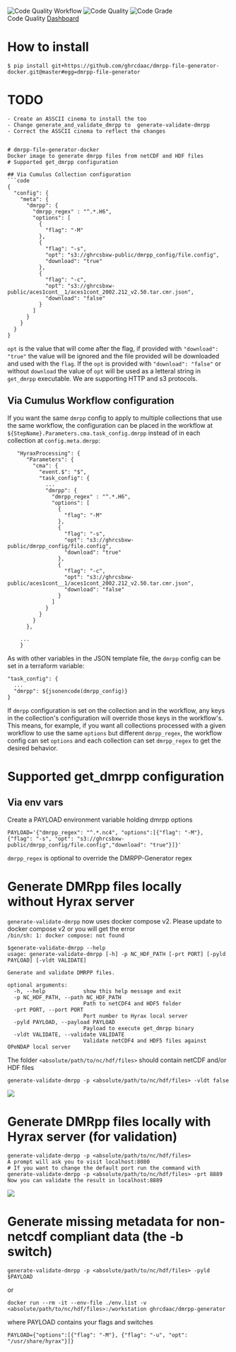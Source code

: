 ![Code Quality Workflow](https://github.com/ghrcdaac/dmrpp-file-generator-docker/actions/workflows/code-quality.yml/badge.svg?branch=master)
![Code Quality](https://api.codiga.io/project/33592/score/svg)
![Code Grade](https://api.codiga.io/project/33592/status/svg) <br>
Code Quality [Dashboard](https://app.codiga.io/project/33592/dashboard)


# How to install
```
$ pip install git+https://github.com/ghrcdaac/dmrpp-file-generator-docker.git@master#egg=dmrpp-file-generator
```
# TODO
```
- Create an ASSCII cinema to install the too
- Change generate_and_validate_dmrpp to  generate-validate-dmrpp
- Correct the ASSCII cinema to reflect the changes
```


```

# dmrpp-file-generator-docker
Docker image to generate dmrpp files from netCDF and HDF files
# Supported get_dmrpp configuration

## Via Cumulus Collection configuration
```code
{
  "config": {
    "meta": {
      "dmrpp": {
        "dmrpp_regex" : "^.*.H6",
        "options": [
          {
            "flag": "-M"
          },
          {
            "flag": "-s",
            "opt": "s3://ghrcsbxw-public/dmrpp_config/file.config",
            "download": "true"
          },
          {
            "flag": "-c",
            "opt": "s3://ghrcsbxw-public/aces1cont__1/aces1cont_2002.212_v2.50.tar.cmr.json",
            "download": "false"
          }
        ]
      }
    }
  }
}
```

`opt` is the value that will come after the flag, if provided with `"download": "true"` the value will be ignored and the file provided will be downloaded and used with the `flag`.
If the `opt` is provided with `"download": "false"` or without `download` the value of `opt` will be used as a letteral string in `get_dmrpp` executable.
We are supporting HTTP and s3 protocols.

## Via Cumulus Workflow configuration

If you want the same `dmrpp` config to apply to multiple collections that use
the same workflow, the configuration can be placed in the workflow at
`${StepName}.Parameters.cma.task_config.dmrpp` instead of in each collection at
`config.meta.dmrpp`:

```
   "HyraxProcessing": {
      "Parameters": {
        "cma": {
          "event.$": "$",
          "task_config": {
            ...
            "dmrpp": {
              "dmrpp_regex" : "^.*.H6",
              "options": [
                {
                  "flag": "-M"
                },
                {
                  "flag": "-s",
                  "opt": "s3://ghrcsbxw-public/dmrpp_config/file.config",
                  "download": "true"
                },
                {
                  "flag": "-c",
                  "opt": "s3://ghrcsbxw-public/aces1cont__1/aces1cont_2002.212_v2.50.tar.cmr.json",
                  "download": "false"
                }
              ]
            }
          }
        }
      },

    ...
    }
```

As with other variables in the JSON template file, the `dmrpp` config can be set in a terraform variable:

```
"task_config": {
  ...
  "dmrpp": ${jsonencode(dmrpp_config)}
}
```

If `dmrpp` configuration is set on the collection and in the workflow, any keys
in the collection's configuration will override those keys in the
workflow's. This means, for example, if you want all collections processed with
a given workflow to use the same `options` but different `dmrpp_regex`, the
workflow config can set `options` and each collection can set `dmrpp_regex` to
get the desired behavior.

# Supported get_dmrpp configuration
## Via env vars
Create a PAYLOAD environment variable holding dmrpp options
```
PAYLOAD='{"dmrpp_regex": "^.*.nc4", "options":[{"flag": "-M"}, {"flag": "-s", "opt": "s3://ghrcsbxw-public/dmrpp_config/file.config","download": "true"}]}'
```
`dmrpp_regex` is optional to override the DMRPP-Generator regex
# Generate DMRpp files locally without Hyrax server
`generate-validate-dmrpp` now uses docker compose v2.  Please update to  
docker compose v2 or you will get the error  
`/bin/sh: 1: docker compose: not found`
```
$generate-validate-dmrpp --help
usage: generate-validate-dmrpp [-h] -p NC_HDF_PATH [-prt PORT] [-pyld PAYLOAD] [-vldt VALIDATE]

Generate and validate DMRPP files.

optional arguments:
  -h, --help            show this help message and exit
  -p NC_HDF_PATH, --path NC_HDF_PATH
                        Path to netCDF4 and HDF5 folder
  -prt PORT, --port PORT
                        Port number to Hyrax local server
  -pyld PAYLOAD, --payload PAYLOAD
                        Payload to execute get_dmrpp binary
  -vldt VALIDATE, --validate VALIDATE
                        Validate netCDF4 and HDF5 files against OPeNDAP local server

```

The folder `<absolute/path/to/nc/hdf/files>` should contain netCDF and/or HDF files
```code
generate-validate-dmrpp -p <absolute/path/to/nc/hdf/files> -vldt false
```
<a href="https://asciinema.org/a/p6xzJQguUni26FIbjCxm8giWw" target="_blank"><img src="https://asciinema.org/a/p6xzJQguUni26FIbjCxm8giWw.svg" /></a>
# Generate DMRpp files locally with Hyrax server (for validation)

```code
generate-validate-dmrpp -p <absolute/path/to/nc/hdf/files>
A prompt will ask you to visit localhost:8080
# If you want to change the default port run the command with
generate-validate-dmrpp -p <absolute/path/to/nc/hdf/files> -prt 8889
Now you can validate the result in localhost:8889
```

<a href="https://asciinema.org/a/1NbdKMckp3ONLAuD1zbDkCFIw" target="_blank"><img src="https://asciinema.org/a/1NbdKMckp3ONLAuD1zbDkCFIw.svg" /></a>

# Generate missing metadata for non-netcdf compliant data (the -b switch)
```code
generate-validate-dmrpp -p <absolute/path/to/nc/hdf/files> -pyld $PAYLOAD
```
or
```code
docker run --rm -it --env-file ./env.list -v <absolute/path/to/nc/hdf/files>:/workstation ghrcdaac/dmrpp-generator
```
where PAYLOAD contains your flags and switches
```code
PAYLOAD={"options":[{"flag": "-M"}, {"flag": "-u", "opt": "/usr/share/hyrax"}]}
```
